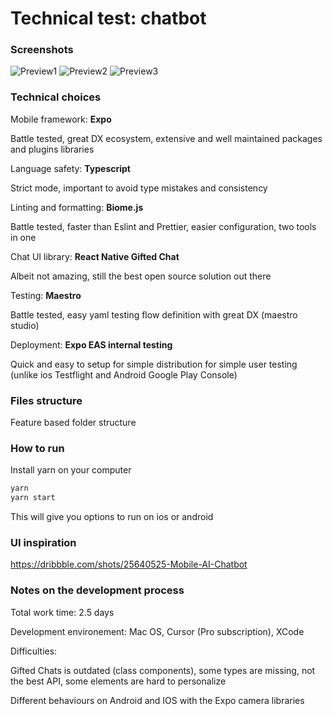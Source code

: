 # Technical test: chatbot

### Screenshots

![Preview1](./screenshot_1.PNG)
![Preview2](./screenshot_2.jpeg)
![Preview3](./screenshot_3.PNG)


### Technical choices

Mobile framework: **Expo**

Battle tested, great DX ecosystem, extensive and well maintained packages and plugins libraries


Language safety: **Typescript**

Strict mode, important to avoid type mistakes and consistency

Linting and formatting: **Biome.js**

Battle tested, faster than Eslint and Prettier, easier configuration, two tools in one

Chat UI library: **React Native Gifted Chat**

Albeit not amazing, still the best open source solution out there

Testing: **Maestro**

Battle tested, easy yaml testing flow definition with great DX (maestro studio)

Deployment: **Expo EAS internal testing**

Quick and easy to setup for simple distribution for simple user testing (unlike ios Testflight and Android Google Play Console)


### Files structure

Feature based folder structure

### How to run

Install yarn on your computer

```bash
yarn
yarn start
```
This will give you options to run on ios or android

### UI inspiration

https://dribbble.com/shots/25640525-Mobile-AI-Chatbot

### Notes on the development process

Total work time: 2.5 days

Development environement: Mac OS, Cursor (Pro subscription), XCode

Difficulties:

Gifted Chats is outdated (class components), some types are missing, not the best API, some elements are hard to personalize

Different behaviours on Android and IOS with the Expo camera libraries

